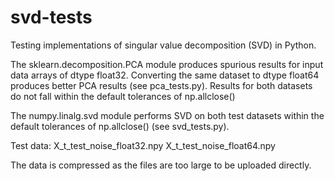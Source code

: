 # svd-tests
Testing implementations of singular value decomposition (SVD) in Python.

The sklearn.decomposition.PCA module produces spurious results for input data arrays of dtype float32. Converting the same dataset to dtype float64 produces better PCA results (see pca_tests.py). Results for both datasets do not fall within the default tolerances of np.allclose()

The numpy.linalg.svd module performs SVD on both test datasets within the default tolerances of np.allclose() (see svd_tests.py).

Test data:
X_t_test_noise_float32.npy
X_t_test_noise_float64.npy

The data is compressed as the files are too large to be uploaded directly.
